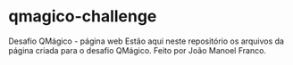# qmagico-challenge
Desafio QMágico - página web
Estão aqui neste repositório os arquivos da página criada para o desafio QMágico.
Feito por João Manoel Franco.

